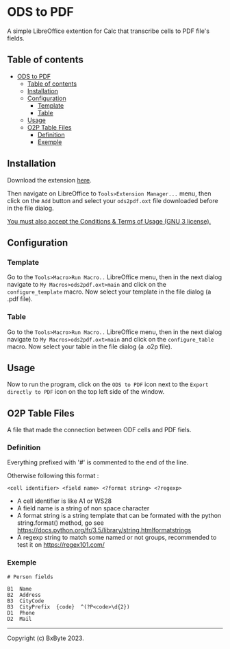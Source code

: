 # ODS to PDF

A simple LibreOffice extention for Calc that transcribe cells to PDF file's fields.


## Table of contents

- [ODS to PDF](#ods-to-pdf)
  - [Table of contents](#table-of-contents)
  - [Installation](#installation)
  - [Configuration](#configuration)
    - [Template](#template)
    - [Table](#table)
  - [Usage](#usage)
  - [O2P Table Files](#o2p-table-files)
    - [Definition](#definition)
    - [Exemple](#exemple)


## Installation

Download the extension [here](https://github.com/bxbyte/ods2pdf/releases/tag/release).

Then navigate on LibreOffice to `Tools>Extension Manager...` menu, then click on the `Add` button and select your `ods2pdf.oxt` file downloaded before in the file dialog.

<u>You must also accept the Conditions & Terms of Usage (GNU 3 license).</u>


## Configuration

### Template

Go to the `Tools>Macro>Run Macro..` LibreOffice menu, then in the next dialog navigate to `My Macros>ods2pdf.oxt>main` and click on the `configure_template` macro. Now select your template in the file dialog (a .pdf file).

### Table

Go to the `Tools>Macro>Run Macro..` LibreOffice menu, then in the next dialog navigate to `My Macros>ods2pdf.oxt>main` and click on the `configure_table` macro. Now select your table in the file dialog (a .o2p file).


## Usage

Now to run the program, click on the `ODS to PDF` icon next to the `Export directly to PDF` icon on the top left side of the window.


## O2P Table Files

A file that made the connection between ODF cells and PDF fiels.

### Definition

Everything prefixed with '#' is commented to the end of the line.

Otherwise following this format :

`<cell identifier> <field name> <?format string> <?regexp>`

- A cell identifier is like A1 or WS28
- A field name is a string of non space character
- A format string is a string template that can be formated with the python string.format() method, go see https://docs.python.org/fr/3.5/library/string.htmlformatstrings
- A regexp string to match some named or not groups, recommended to test it on https://regex101.com/

### Exemple

```o2p
# Person fields

B1  Name
B2  Address
B3  CityCode
B3  CityPrefix  {code}  ^(?P<code>\d{2})
D1  Phone
D2  Mail
```

---

Copyright (c) BxByte 2023.